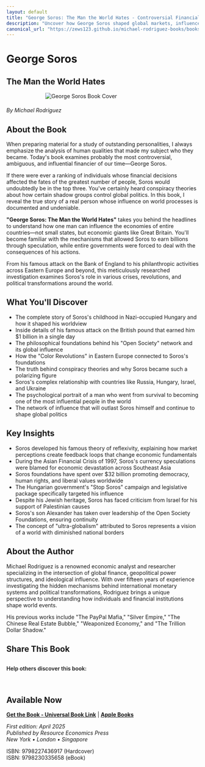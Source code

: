 ```yaml
---
layout: default
title: "George Soros: The Man the World Hates - Controversial Financial Titan"
description: "Uncover how George Soros shaped global markets, influenced politics, and became both vilified and admired worldwide in this definitive analysis."
canonical_url: "https://zews123.github.io/michael-rodriguez-books/books/george-soros"
---
```


# George Soros
## The Man the World Hates

<img src="{{ site.baseurl }}/assets/images/George-Soros-Book-Cover.webp" alt="George Soros Book Cover" style="max-width: 300px; margin: 0 auto 20px; display: block;">

*By Michael Rodriguez*

## About the Book

When preparing material for a study of outstanding personalities, I always emphasize the analysis of human qualities that made my subject who they became. Today's book examines probably the most controversial, ambiguous, and influential financier of our time—George Soros.

If there were ever a ranking of individuals whose financial decisions affected the fates of the greatest number of people, Soros would undoubtedly be in the top three. You've certainly heard conspiracy theories about how certain shadow groups control global politics. In this book, I reveal the true story of a real person whose influence on world processes is documented and undeniable.

**"George Soros: The Man the World Hates"** takes you behind the headlines to understand how one man can influence the economies of entire countries—not small states, but economic giants like Great Britain. You'll become familiar with the mechanisms that allowed Soros to earn billions through speculation, while entire governments were forced to deal with the consequences of his actions.

From his famous attack on the Bank of England to his philanthropic activities across Eastern Europe and beyond, this meticulously researched investigation examines Soros's role in various crises, revolutions, and political transformations around the world.

## What You'll Discover

- The complete story of Soros's childhood in Nazi-occupied Hungary and how it shaped his worldview
- Inside details of his famous attack on the British pound that earned him $1 billion in a single day
- The philosophical foundations behind his "Open Society" network and its global influence
- How the "Color Revolutions" in Eastern Europe connected to Soros's foundations
- The truth behind conspiracy theories and why Soros became such a polarizing figure
- Soros's complex relationship with countries like Russia, Hungary, Israel, and Ukraine
- The psychological portrait of a man who went from survival to becoming one of the most influential people in the world
- The network of influence that will outlast Soros himself and continue to shape global politics

## Key Insights

- Soros developed his famous theory of reflexivity, explaining how market perceptions create feedback loops that change economic fundamentals
- During the Asian Financial Crisis of 1997, Soros's currency speculations were blamed for economic devastation across Southeast Asia
- Soros foundations have spent over $32 billion promoting democracy, human rights, and liberal values worldwide
- The Hungarian government's "Stop Soros" campaign and legislative package specifically targeted his influence
- Despite his Jewish heritage, Soros has faced criticism from Israel for his support of Palestinian causes
- Soros's son Alexander has taken over leadership of the Open Society Foundations, ensuring continuity
- The concept of "ultra-globalism" attributed to Soros represents a vision of a world with diminished national borders

## About the Author

Michael Rodriguez is a renowned economic analyst and researcher specializing in the intersection of global finance, geopolitical power structures, and ideological influence. With over fifteen years of experience investigating the hidden mechanisms behind international monetary systems and political transformations, Rodriguez brings a unique perspective to understanding how individuals and financial institutions shape world events.

His previous works include "The PayPal Mafia," "Silver Empire," "The Chinese Real Estate Bubble," "Weaponized Economy," and "The Trillion Dollar Shadow."

## Share This Book

<div class="social-share" style="margin: 30px 0;">
  <p style="margin-bottom: 15px; font-weight: 600;">Help others discover this book:</p>
  <a href="https://twitter.com/intent/tweet?text=Check out 'George Soros: The Man the World Hates' by Michael Rodriguez&url={{ site.url }}{{ site.baseurl }}{{ page.url }}&via=MRodriguezBooks" target="_blank" rel="noopener noreferrer" style="display: inline-block; margin-right: 15px; font-size: 24px; color: #1DA1F2;">
    <i class="fab fa-twitter-square"></i>
  </a>
  <a href="https://www.facebook.com/sharer/sharer.php?u={{ site.url }}{{ site.baseurl }}{{ page.url }}" target="_blank" rel="noopener noreferrer" style="display: inline-block; margin-right: 15px; font-size: 24px; color: #3b5998;">
    <i class="fab fa-facebook-square"></i>
  </a>
  <a href="https://www.linkedin.com/shareArticle?mini=true&url={{ site.url }}{{ site.baseurl }}{{ page.url }}&title=George Soros: The Man the World Hates by Michael Rodriguez" target="_blank" rel="noopener noreferrer" style="display: inline-block; margin-right: 15px; font-size: 24px; color: #0077b5;">
    <i class="fab fa-linkedin"></i>
  </a>
  <a href="mailto:?subject=Check out this book: George Soros: The Man the World Hates&body=I thought you might be interested in this book by Michael Rodriguez: {{ site.url }}{{ site.baseurl }}{{ page.url }}" style="display: inline-block; font-size: 24px; color: #333333;">
    <i class="fas fa-envelope-square"></i>
  </a>
</div>

## Available Now

<!-- Здесь нужно будет вставить ссылки на магазины -->
**[Get the Book - Universal Book Link](https://books2read.com/b/mdxQRW)** | **[Apple Books](https://books.apple.com/us/book/george-soros-the-man-the-world-hates/id6744580936)**

*First edition: April 2025*  
*Published by Resource Economics Press*  
*New York • London • Singapore*

ISBN: 9798227436917 (Hardcover)  
ISBN: 9798230335658 (eBook)
